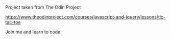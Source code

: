 Project taken from The Odin Project

https://www.theodinproject.com/courses/javascript-and-jquery/lessons/tic-tac-toe

Join me and learn to code
